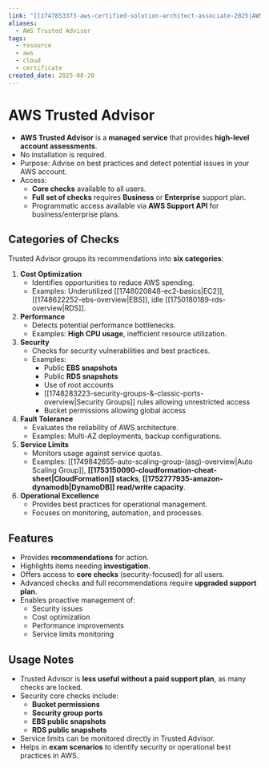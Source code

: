 ```yaml
---
link: "[[1747853373-aws-certified-solution-architect-associate-2025|AWS Certified Solution Architect Associate 2025]]"
aliases:
  - AWS Trusted Advisor
tags:
  - resource
  - aws
  - cloud
  - certificate
created_date: 2025-08-20
---
```

# AWS Trusted Advisor
- **AWS Trusted Advisor** is a **managed service** that provides **high-level account assessments**.
- No installation is required.
- Purpose: Advise on best practices and detect potential issues in your AWS account.
- Access:
  - **Core checks** available to all users.
  - **Full set of checks** requires **Business** or **Enterprise** support plan.
  - Programmatic access available via **AWS Support API** for business/enterprise plans.

## Categories of Checks
Trusted Advisor groups its recommendations into **six categories**:
1. **Cost Optimization**
   - Identifies opportunities to reduce AWS spending.
   - Examples: Underutilized [[1748020848-ec2-basics|EC2]], [[1748622252-ebs-overview|EBS]], idle [[1750180189-rds-overview|RDS]].
2. **Performance**
   - Detects potential performance bottlenecks.
   - Examples: **High CPU usage**, inefficient resource utilization.
3. **Security**
   - Checks for security vulnerabilities and best practices.
   - Examples:
     - Public **EBS snapshots**
     - Public **RDS snapshots**
     - Use of root accounts
     - [[1748283223-security-groups-&-classic-ports-overview|Security Groups]] rules allowing unrestricted access
     - Bucket permissions allowing global access
4. **Fault Tolerance**
   - Evaluates the reliability of AWS architecture.
   - Examples: Multi-AZ deployments, backup configurations.
5. **Service Limits**
   - Monitors usage against service quotas.
   - Examples: [[1749842655-auto-scaling-group-(asg)-overview|Auto Scaling Group]], **[[1753150090-cloudformation-cheat-sheet|CloudFormation]] stacks**, **[[1752777935-amazon-dynamodb|DynamoDB]] read/write capacity**.
6. **Operational Excellence**
   - Provides best practices for operational management.
   - Focuses on monitoring, automation, and processes.

## Features
- Provides **recommendations** for action.
- Highlights items needing **investigation**.
- Offers access to **core checks** (security-focused) for all users.
- Advanced checks and full recommendations require **upgraded support plan**.
- Enables proactive management of:
  - Security issues
  - Cost optimization
  - Performance improvements
  - Service limits monitoring

## Usage Notes
- Trusted Advisor is **less useful without a paid support plan**, as many checks are locked.
- Security core checks include:
  - **Bucket permissions**
  - **Security group ports**
  - **EBS public snapshots**
  - **RDS public snapshots**
- Service limits can be monitored directly in Trusted Advisor.
- Helps in **exam scenarios** to identify security or operational best practices in AWS.
